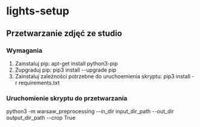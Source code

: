 # lights-setup

## Przetwarzanie zdjęć ze studio

### Wymagania

1. Zainstaluj pip: 
  apt-get install python3-pip
2. Zupgraduj pip:
  pip3 install --upgrade pip
3. Zainstaluj zależności potrzebne do uruchoemienia skryptu:
  pip3 install -r requirements.txt
 
### Uruchomienie skryptu do przetwarzania

python3 -m warsaw_preprocessing --in_dir input_dir_path --out_dir output_dir_path --crop True
